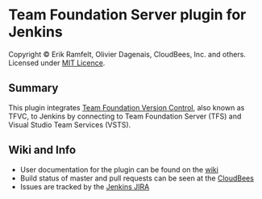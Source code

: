 Team Foundation Server plugin for Jenkins
============================
Copyright &copy; Erik Ramfelt, Olivier Dagenais, CloudBees, Inc. and others.
Licensed under [MIT Licence].
 
## Summary
This plugin integrates [Team Foundation Version Control], also known as TFVC, to Jenkins by connecting to Team Foundation Server (TFS) and Visual Studio Team Services (VSTS).

Wiki and Info
-------------
* User documentation for the plugin can be found on the [wiki]
* Build status of master and pull requests can be seen at the [CloudBees]
* Issues are tracked by the [Jenkins JIRA]

[wiki]: http://wiki.jenkins-ci.org/display/JENKINS/Team+Foundation+Server+Plugin
[MIT Licence]: http://opensource.org/licenses/MIT
[CloudBees]: https://jenkins.ci.cloudbees.com/job/plugins/job/tfs-plugin/
[Jenkins JIRA]: http://issues.jenkins-ci.org/secure/IssueNavigator.jspa?mode=hide&reset=true&jqlQuery=project+%3D+JENKINS+AND+status+in+%28Open%2C+%22In+Progress%22%2C+Reopened%29+AND+component+%3D+%27tfs-plugin%27
[Team Foundation Version Control]: https://msdn.microsoft.com/en-us/library/ms181237.aspx
